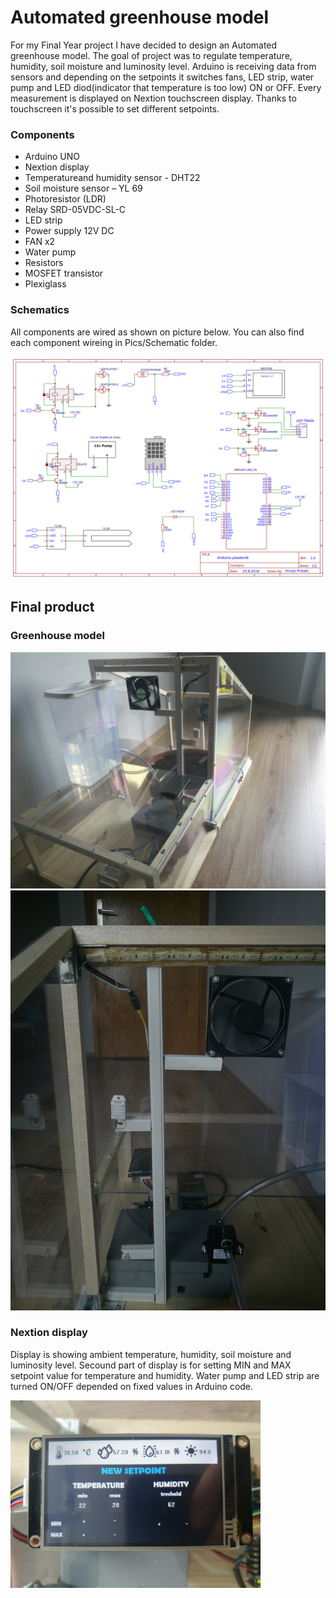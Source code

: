 # Automated greenhouse model

For my Final Year project I have decided to design an Automated greenhouse model. The goal of project was to regulate temperature, humidity, soil moisture and luminosity level. Arduino is receiving data from sensors and depending on the setpoints it switches fans, LED strip, water pump and LED diod(indicator that temperature is too low) ON or OFF. Every measurement is displayed on Nextion touchscreen display. Thanks to touchscreen it's possible to set different setpoints.

### Components
- Arduino UNO
- Nextion display
- Temperatureand humidity sensor - DHT22
- Soil moisture sensor – YL 69
- Photoresistor  (LDR)
- Relay SRD-05VDC-SL-C
- LED strip
- Power supply 12V DC
- FAN x2
- Water pump
- Resistors
- MOSFET transistor
- Plexiglass


### Schematics

All components are wired as shown on picture below. You can also find each component wireing in Pics/Schematic folder.

<img src="Pics/Schematics/SCHEMATIC_ALL_COMPONENTS.png">


## Final product

### Greenhouse model


<img src="Pics/Greenhouse model/Greenhouse_model.jpg"> 


<img src="Pics/Greenhouse model/Inside_of_model.jpg"> 

### Nextion display

Display is showing ambient temperature, humidity, soil moisture and luminosity level. Secound part of display is for setting MIN and MAX setpoint value for temperature and humidity. Water pump and LED strip are turned ON/OFF depended on fixed values in Arduino code. 

<img src="Pics/Greenhouse model/Nextion_touchscreen.jpg" width=400>
